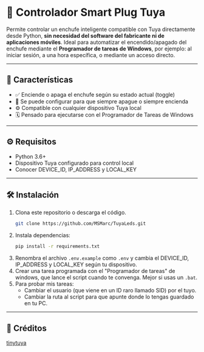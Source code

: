 # 🔌 Controlador Smart Plug Tuya

Permite controlar un enchufe inteligente compatible con Tuya directamente desde Python, **sin necesidad del software del fabricante ni de aplicaciones móviles**.
Ideal para automatizar el encendido/apagado del enchufe mediante el **Programador de tareas de Windows**, por ejemplo: al iniciar sesión, a una hora específica, o mediante un acceso directo.

---

## 🧩 Características

- ✅ Enciende o apaga el enchufe según su estado actual (toggle)
- 🔄 Se puede configurar para que siempre apague o siempre encienda
- ⚙️ Compatible con cualquier dispositivo Tuya local
- 🗓️ Pensado para ejecutarse con el Programador de Tareas de Windows

---

## ⚙️ Requisitos

- Python 3.6+
- Dispositivo Tuya configurado para control local
- Conocer DEVICE_ID, IP_ADDRESS y LOCAL_KEY

---

## 🛠 Instalación

1. Clona este repositorio o descarga el código.
   ```bash
   git clone https://github.com/MSMarc/TuyaLeds.git
2. Instala dependencias:
   ```bash
   pip install -r requirements.txt
3. Renombra el archivo `.env.example` como `.env` y cambia el DEVICE_ID, IP_ADDRESS y LOCAL_KEY según tu dispositivo.
4. Crear una tarea programada con el "Programador de tareas" de windows, que lance el script cuando te convenga. Mejor si usas un `.bat`.
5. Para probar mis tareas:
   - Cambiar el usuario (que viene en un ID raro llamado SID) por el tuyo.
   - Cambiar la ruta al script para que apunte donde lo tengas guardado en tu PC.

---

## 🧾 Créditos

[tinytuya](https://github.com/jasonacox/tinytuya)
